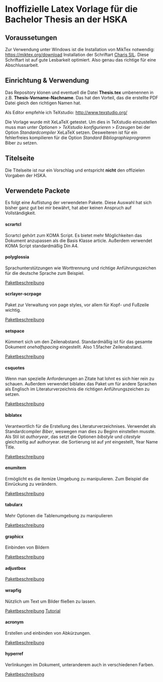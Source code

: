 # Inoffizielle Latex Vorlage für die Bachelor Thesis an der HSKA

## Voraussetungen

Zur Verwendung unter Windows ist die Installation von MikTex notwendig: https://miktex.org/download
Installation der Schriftart [Charis SIL](http://software.sil.org/charis/download/). Diese Schriftart ist auf gute Lesbarkeit optimiert. Also genau das richtige für eine Abschlussarbeit.

## Einrichtung & Verwendung

Das Repository klonen und eventuell die Datei **Thesis.tex** umbenennen in z.B. **Thesis-Vorname-Nachname**. Das hat den Vorteil, das die erstellte PDF Datei gleich den richtigen Namen hat.

Als Editor empfehle ich TeXstudio: http://www.texstudio.org/

Die Vorlage wurde mit XeLaTeX getestet. Um dies in TeXstudio einzustellen muss man unter *Optionen* > *TeXstudio konfigurieren* > *Erzeugen* bei der Option *Standardcompiler* XeLaTeX setzen. Desweiteren ist für ein fehlerfreies kompilieren für die Option *Standard Bibliographieprogramm* Biber zu setzen.

## Titelseite

Die Titelseite ist nur ein Vorschlag und entspricht **nicht** den offizielen Vorgaben der HSKA.

## Verwendete Packete

Es folgt eine Auflistung der verwendeten Pakete. Diese Auswahl hat sich bisher ganz gut bei mir bewährt, hat aber keinen Anspruch auf Vollständigkeit.

#### scrartcl

Scrartcl gehört zum KOMA Script. Es bietet mehr Möglichkeiten das Dokument anzupassen als die Basis Klasse article. Außerdem verwendet KOMA Script standardmäßig Din A4.

#### polyglossia

Sprachunterstützungen wie Worttrennung und richtige Anführungszeichen für die deutsche Sprache zum Beispiel.

[Paketbeschreibung](https://www.ctan.org/pkg/polyglossia?lang=de)

#### scrlayer-scrpage

Paket zur Verwaltung von page styles, vor allem für Kopf- und Fußzeile wichtig.

[Paketbeschreibung](https://www.ctan.org/pkg/scrlayer-scrpage?lang=de)

#### setspace

Kümmert sich um den Zeilenabstand. Standardmäßig ist für das gesamte Dokument *onehalfspacing* eingestellt. Also 1.5facher Zeilenabstand.

[Paketbeschreibung](https://www.ctan.org/pkg/setspace?lang=de)

#### csquotes

Wenn man spezielle Anforderungen an Zitate hat lohnt es sich hier rein zu schauen. Außerdem verwendet biblatex das Paket um für andere Sprachen als Englisch im Literaturverzeichnis die richtigen Anführungszeichen zu setzen.

[Paketbeschreibung](https://www.ctan.org/pkg/csquotes?lang=de)

#### biblatex

Verantwortlich für die Erstellung des Literaturverzeichnises. Verwendet als Standardcompiler *Biber*, weswegen man dies zu Beginn einstellen musste. Als Stil ist *authoryear*, das setzt die Optionen *bibstyle* und *citestyle* gleichzeitig auf authoryear. die Sortierung ist auf *ynt* eingestellt, Year Name Title.

[Paketbeschreibung](https://www.ctan.org/pkg/biblatex?lang=de)

#### enumitem

Ermöglicht es die itemize Umgebung zu manipulieren. Zum Beispiel die Einrückung zu verändern.

[Paketbeschreibung](https://www.ctan.org/pkg/enumitem?lang=de)

#### tabularx

Mehr Optionen die Tablenumgebung zu manipulieren

[Paketbeschreibung](https://www.ctan.org/pkg/tabularx?lang=de)

#### graphicx

Einbinden von Bildern

[Paketbeschreibung](https://www.ctan.org/pkg/graphicx?lang=de)

#### adjustbox

[Paketbeschreibung](https://www.ctan.org/pkg/adjustbox?lang=de)

#### wrapfig

Nützlich um Text um Bilder fließen zu lassen.

[Paketbeschreibung](https://www.ctan.org/pkg/wrapfig?lang=de)
[Tutorial](https://en.wikibooks.org/wiki/LaTeX/Floats,_Figures_and_Captions)

#### acronym

Erstellen und einbinden von Abkürzungen.

[Paketbeschreibung](https://www.ctan.org/pkg/acronym?lang=de)

#### hyperref

Verlinkungen im Dokument, unteranderem auch in verschiedenen Farben.

[Paketbeschreibung](https://www.ctan.org/pkg/hyperref?lang=de)
